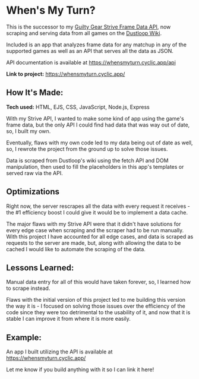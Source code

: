# When's My Turn?
This is the successor to my [Guilty Gear Strive Frame Data API](https://github.com/anitanotto/ggst-framedata), now scraping and serving data from all games on the [Dustloop Wiki](https://www.dustloop.com/w).

Included is an app that analyzes frame data for any matchup in any of the supported games as well as an API that serves all the data as JSON.

API documentation is available at https://whensmyturn.cyclic.app/api

**Link to project:** https://whensmyturn.cyclic.app/

## How It's Made:

**Tech used:** HTML, EJS, CSS, JavaScript, Node.js, Express

With my Strive API, I wanted to make some kind of app using the game's frame data, but the only API I could find had data that was way out of date, so, I built my own.

Eventually, flaws with my own code led to my data being out of date as well, so, I rewrote the project from the ground up to solve those issues.

Data is scraped from Dustloop's wiki using the fetch API and DOM manipulation, then used to fill the placeholders in this app's templates or served raw via the API.

## Optimizations
Right now, the server rescrapes all the data with every request it receives - the #1 efficiency boost I could give it would be to implement a data cache.

The major flaws with my Strive API were that it didn't have solutions for every edge case when scraping and the scraper had to be run manually. With this project I have accounted for all edge cases, and data is scraped as requests to the server are made, but, along with allowing the data to be cached I would like to automate the scraping of the data.

## Lessons Learned:
Manual data entry for all of this would have taken forever, so, I learned how to scrape instead.

Flaws with the initial version of this project led to me building this version the way it is - I focused on solving those issues over the efficiency of the code since they were too detrimental to the usability of it, and now that it is stable I can improve it from where it is more easily.

## Example:
An app I built utilizing the API is available at https://whensmyturn.cyclic.app/

Let me know if you build anything with it so I can link it here!
